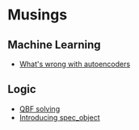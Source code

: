 # Musings
## Machine Learning

* [What's wrong with autoencoders](./posts/what's-wrong-with-autoencoders.html)

## Logic

* [QBF solving](./posts/qbf-solving.html)
* [Introducing spec_object](./posts/introducing-spec_object.html)
